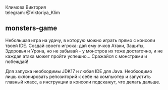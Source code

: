 Климова Виктория
</br>telegram: @Viktoriya_Klim

## monsters-game

Небольшая игра на удачу, в которую можно играть прямо с консоли твоей IDE. Создай своего игрока: дай ему очков Атаки, Защиты, Здоровья и Урона, но не забывай - у монстров их тоже достаточно, и не каждая атака может пройти успешно...
Сражайся с монстрами и побеждай!

Для запуска необходимы JDK17 и любая IDE для Java. Необходимо лишь склонировать репозиторий к себе на компьютер и запустить главный класс, а инструкции в консоли подскажут, что делать дальше.

